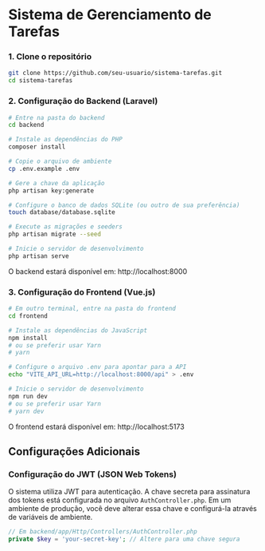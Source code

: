 # Sistema de Gerenciamento de Tarefas



### 1. Clone o repositório

```bash
git clone https://github.com/seu-usuario/sistema-tarefas.git
cd sistema-tarefas
```

### 2. Configuração do Backend (Laravel)

```bash
# Entre na pasta do backend
cd backend

# Instale as dependências do PHP
composer install

# Copie o arquivo de ambiente
cp .env.example .env

# Gere a chave da aplicação
php artisan key:generate

# Configure o banco de dados SQLite (ou outro de sua preferência)
touch database/database.sqlite

# Execute as migrações e seeders
php artisan migrate --seed

# Inicie o servidor de desenvolvimento
php artisan serve
```

O backend estará disponível em: http://localhost:8000

### 3. Configuração do Frontend (Vue.js)

```bash
# Em outro terminal, entre na pasta do frontend
cd frontend

# Instale as dependências do JavaScript
npm install
# ou se preferir usar Yarn
# yarn

# Configure o arquivo .env para apontar para a API
echo "VITE_API_URL=http://localhost:8000/api" > .env

# Inicie o servidor de desenvolvimento
npm run dev
# ou se preferir usar Yarn
# yarn dev
```

O frontend estará disponível em: http://localhost:5173

## Configurações Adicionais

### Configuração do JWT (JSON Web Tokens)

O sistema utiliza JWT para autenticação. A chave secreta para assinatura dos tokens está configurada no arquivo `AuthController.php`. Em um ambiente de produção, você deve alterar essa chave e configurá-la através de variáveis de ambiente.

```php
// Em backend/app/Http/Controllers/AuthController.php
private $key = 'your-secret-key'; // Altere para uma chave segura